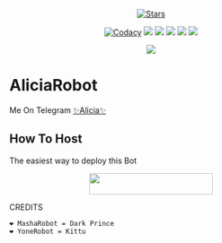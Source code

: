 <p align="center">
    <a href="https://github.com/H1M4N5HU0P/AliciaRobot/stargazers"><img src="https://img.shields.io/github/stars/H1M4N5HU0P/AliciaRobot?label=Stars&style=flat-square&logo=github&color=F10070" alt="Stars" /></a>
</p>
<p align="center">
    <a href="https://app.codacy.com/manual/H1M4N5HU0P/AliciaRobot/dashboard"> <img src="https://img.shields.io/codacy/grade/4d58f2a402b54aed8a7d95f7add45a81?color=brightgreen&logo=codacy&logoColor=green&style=for-the-badge" alt="Codacy" /></a>
    <a href="https://github.com/H1M4N5HU0P/AliciaRobot"> <img src="https://img.shields.io/github/repo-size/H1M4N5HU0P/AliciaRobot?color=orange&logo=github&logoColor=green&style=for-the-badge" /></a>
    <a href="https://github.com/H1M4N5HU0P/AliciaRobot/commits/prince"> <img src="https://img.shields.io/github/last-commit/H1M4N5HU0P/AliciaRobot?color=blue&logo=github&logoColor=green&style=for-the-badge" /></a>
    <a href="https://github.com/H1M4N5HU0P/AliciaRobot/issues"> <img src="https://img.shields.io/github/issues/H1M4N5HU0P/AliciaRobot?color=blueviolet&logo=github&logoColor=green&style=for-the-badge" /></a>
    <a href="https://github.com/H1M4N5HU0P/AliciaRobot/network/members"> <img src="https://img.shields.io/github/forks/H1M4N5HU0P/AliciaRobot?color=red&logo=github&logoColor=green&style=for-the-badge" /></a>  
    <a href="https://pypi.org/project/Telethon/"> <img src="https://img.shields.io/pypi/v/telethon?color=yellow&label=telethon&logo=python&logoColor=green&style=for-the-badge" /></a>
</p>

<p align="center">
  <img src="https://telegra.ph/file/5afc6d7c3f48aa6d67000.jpg">
</p>

# AliciaRobot
Me On Telegram [✨Alicia✨](https://t.me/AliciaGroup_bot)

## How To Host
The easiest way to deploy this Bot
<p align="center"><a href="https://heroku.com/deploy?template=https://github.com/Awesomeash4/AliciaRobot"> <img src="https://img.shields.io/badge/Deploy%20To%20Heroku-black?style=for-the-badge&logo=heroku" width="220" height="38.45"/></a></p>
 
CREDITS
```
❤️ MashaRobot = Dark Prince
❤️ YoneRobot = Kittu


```
